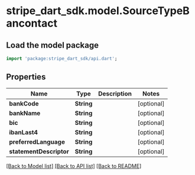 # stripe_dart_sdk.model.SourceTypeBancontact

## Load the model package
```dart
import 'package:stripe_dart_sdk/api.dart';
```

## Properties
Name | Type | Description | Notes
------------ | ------------- | ------------- | -------------
**bankCode** | **String** |  | [optional] 
**bankName** | **String** |  | [optional] 
**bic** | **String** |  | [optional] 
**ibanLast4** | **String** |  | [optional] 
**preferredLanguage** | **String** |  | [optional] 
**statementDescriptor** | **String** |  | [optional] 

[[Back to Model list]](../README.md#documentation-for-models) [[Back to API list]](../README.md#documentation-for-api-endpoints) [[Back to README]](../README.md)


